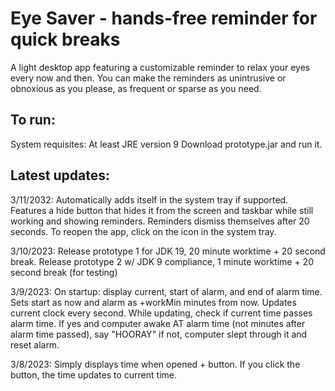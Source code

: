 # Eye Saver - hands-free reminder for quick breaks
A light desktop app featuring a customizable reminder to relax your eyes every now and then. You can make the reminders as unintrusive or obnoxious as you please, as frequent or sparse as you need. 

## To run:
System requisites: At least JRE version 9
Download prototype.jar and run it.

## Latest updates:
3/11/2032:
Automatically adds itself in the system tray if supported. Features a hide button that hides it from the screen and taskbar while still working and showing reminders. Reminders dismiss themselves after 20 seconds. To reopen the app, click on the icon in the system tray. 

3/10/2023:
Release prototype 1 for JDK 19, 20 minute worktime + 20 second break.
Release prototype 2 w/ JDK 9 compliance, 1 minute worktime + 20 second break (for testing)

3/9/2023: 
On startup: display current, start of alarm, and end of alarm time.  Sets start as now and alarm as +workMin minutes from now. 
Updates current clock every second. While updating, check if current time passes alarm time. 
If yes and computer awake AT alarm time (not minutes after alarm time passed), say "HOORAY"
if not, computer slept through it and reset alarm.  

3/8/2023: 
Simply displays time when opened + button.
If you click the button, the time updates to current time. 

